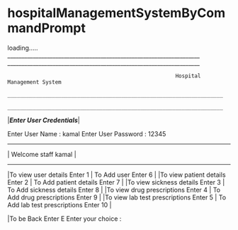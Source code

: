 # hospitalManagementSystemByCommandPrompt

loading.....
                                   ____________________________________________________________________
                                   ____________________________________________________________________

                                                         Hospital Management System                                                   
                                   ____________________________________________________________________
                                   ____________________________________________________________________



|_________Enter User Credentials_________|

Enter User Name : kamal
Enter User Password : 12345

*****************************************
|         Welcome  staff kamal        |
*****************************************


|To view user details           Enter   1  |  To Add user                   Enter   6  |
|To view patient  details       Enter   2  |  To Add patient details        Enter   7  |
|To view sickness details       Enter   3  |  To Add sickness details       Enter   8  |
|To view drug prescriptions     Enter   4  |  To Add drug prescriptions     Enter   9  |
|To view lab test prescriptions Enter   5  |  To Add lab test prescriptions Enter   10 |

|To be Back Enter E 
Enter your choice : 
